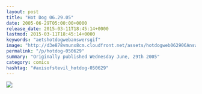 ```yaml
---
layout: post
title: "Hot Dog 06.29.05"
date: 2005-06-29T05:00:00+0000
release_date: 2015-03-11T18:45:14+0000
lastmod: 2015-03-11T18:45:14+0000
keywords: "aetshotdogwebanswersgif"
image: "http://d3e878vmunx8cm.cloudfront.net/assets/hotdogweb062906Answers.gif"
permalink: "/p/hotdog-050629"
summary: "Originally published Wednesday June, 29th 2005"
category: comics
hashtag: "#axisofstevil_hotdog-050629"
---
```


![](http://d3e878vmunx8cm.cloudfront.net/assets/hotdogweb062906Answers.gif)
